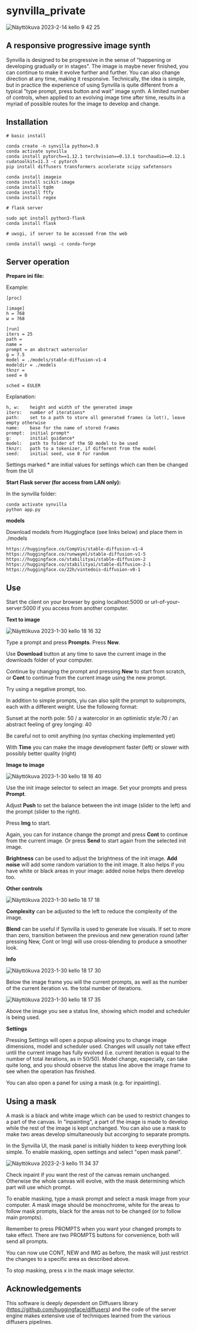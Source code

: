 # synvilla_private

![Näyttökuva 2023-2-14 kello 9 42 25](https://user-images.githubusercontent.com/15064373/218671231-405729d9-065d-4282-a724-6a60d0c31df1.png)


## A responsive progressive image synth

Synvilla is designed to be progressive in the sense of "happening or developing gradually or in stages". The image is maybe never finished, you can continue to make it evolve further and further. You can also change direction at any time, making it responsive. Technically, the idea is simple, but in practice the experience of using Synvilla is quite different from a typical "type prompt, press button and wait" image synth. A limited number of controls, when applied to an evolving image time after time, results in a myriad of possible routes for the image to develop and change. 

## Installation
```
# basic install

conda create -n synvilla python=3.9
conda activate synvilla
conda install pytorch==1.12.1 torchvision==0.13.1 torchaudio==0.12.1 cudatoolkit=11.3 -c pytorch
pip install diffusers transformers accelerate scipy safetensors

conda install imageio
conda install scikit-image 
conda install tqdm
conda install ftfy
conda install regex

# flask server

sudo apt install python3-flask
conda install flask

# uwsgi, if server to be accessed from the web

conda install uwsgi -c conda-forge
```

## Server operation

**Prepare ini file:**

Example:

```
[proc]

[image]
h = 768
w = 768

[run]
iters = 25
path = 
name = 
prompt = an abstract watercolor
g = 7.5
model = ./models/stable-diffusion-v1-4
modeldir = ./models
tknzr = 
seed = 0

sched = EULER
```

Explanation:

```
h, w:    height and width of the generated image 
iters:   number of iterations*
path:    set to a path to store all generated frames (a lot!), leave empty otherwise
name:    base for the name of stored frames
prompt:  initial prompt*
g:       initial guidance*
model:   path to folder of the SD model to be used
tknzr:   path to a tokenizer, if different from the model
seed:    initial seed, use 0 for random
```
Settings marked * are initial values for settings which can then be changed from the UI

**Start Flask server (for access from LAN only):**

In the synvilla folder:

```
conda activate synvilla
python app.py
```

**models**

Download models from Huggingface (see links below) and place them in ./models

```
https://huggingface.co/CompVis/stable-diffusion-v1-4
https://huggingface.co/runwayml/stable-diffusion-v1-5
https://huggingface.co/stabilityai/stable-diffusion-2
https://huggingface.co/stabilityai/stable-diffusion-2-1
https://huggingface.co/22h/vintedois-diffusion-v0-1
```

## Use

Start the client on your browser by going localhost:5000 or url-of-your-server:5000 if you access from another computer.

**Text to image**
  
  ![Näyttökuva 2023-1-30 kello 18 16 32](https://user-images.githubusercontent.com/15064373/215532700-0d290af2-63c4-4a60-b104-d7bd18d8edd5.png)

Type a prompt and press **Prompts**. Press **New**.

Use **Download** button at any time to save the current image in the downloads folder of your computer.

Continue by changing the prompt and pressing **New** to start from scratch, or **Cont** to continue from the current image using the new prompt.

Try using a negative prompt, too.

In addition to simple prompts, yiu can also split the prompt to subprompts, each with a different weight. Use the following format:

Sunset at the north pole: 50 / a watercolor in an optimistic style:70 / an abstract feeling of grey longing: 40

Be careful not to omit anything (no syntax checking implemented yet)

With **Time** you can make the image development faster (left) or slower with possibly better quality (right)    
  
**Image to image**
  
  ![Näyttökuva 2023-1-30 kello 18 16 40](https://user-images.githubusercontent.com/15064373/215532796-dc291e7d-45ae-4e70-841b-138560496d21.png)

Use the init image selector to select an image. Set your prompts and press **Prompt**.

Adjust **Push** to set the balance between the init image (slider to the left) and the prompt (slider to the right).

Press **Img** to start. 

Again, you can for instance change the prompt and press **Cont** to continue from the current image. Or press **Send** to start again from the selected init image. 
  
**Brightness** can be used to adjust the brightness of the init image. **Add noise** will add some random variation to the init image. It also helps if you have white or black areas in your image: added noise helps them develop too.
  
**Other controls**

  ![Näyttökuva 2023-1-30 kello 18 17 18](https://user-images.githubusercontent.com/15064373/215532919-fc964448-d07f-46e8-b6eb-8497b8e25d6b.png)

**Complexity** can be adjusted to the left to reduce the complexity of the image. 

**Blend** can be useful if Synvilla is used to generate live visuals. If set to more than zero, transition between the previous and new generation round (after pressing New, Cont or Img) will use cross-blending to produce a smoother look.
  
**Info**
  
  ![Näyttökuva 2023-1-30 kello 18 17 30](https://user-images.githubusercontent.com/15064373/215533016-344cfddf-3c24-4e7b-a763-cbbda51195e1.png)
  
Below the image frame you will the current prompts, as well as the number of the current iteration vs. the total number of iterations.
  
  ![Näyttökuva 2023-1-30 kello 18 17 35](https://user-images.githubusercontent.com/15064373/215533054-96086cf5-b0a8-42ed-9d78-ac09a1ed428b.png)
  
Above the image you see a status line, showing which model and scheduler is being used.
  
**Settings**  
 
Pressing Settings will open a popup allowing you to change image dimensions, model and scheduler used. Changes will usually not take effect until the current image has fully evolved (i.e. current iteration is equal to the number of total iterations, as in 50/50). Model change, especially, can take quite long, and you should observe the status line above the image frame to see when the operation has finished.   

You can also open a panel for using a mask (e.g. for inpainting). 

## Using a mask

A mask is a black and white image which can be used to restrict changes to a part of the canvas. In "inpainting", a part of the image is made to develop while the rest of the image is kept unchanged. You can also use a mask to make two areas develop simultaneously but accorging to separate prompts. 

In the Synvilla UI, the mask panel is initially hidden to keep everything look simple. To enable masking, open settings and select "open mask panel".

![Näyttökuva 2023-2-3 kello 11 34 37](https://user-images.githubusercontent.com/15064373/216565003-3590b4af-5959-43fb-9c1c-6c30f0c5c1fb.png)

Check inpaint if you want the rest of the canvas remain unchanged. Otherwise the whole canvas will evolve, with the mask determining which part will use which prompt.

To enable masking, type a mask prompt and select a mask image from your computer. A mask image should be monochrome, white for the areas to follow mask prompts, black for the areas not to be changed (or to follow main prompts).

Remember to press PROMPTS when you want your changed prompts to take effect. There are two PROMPTS buttons for convenience, both will send all prompts.

You can now use CONT, NEW and IMG as before, the mask will just restrict the changes to a specific area as described above.

To stop masking, press x in the mask image selector.

## Acknowledgements

This software is deeply dependent on Diffusers library (https://github.com/huggingface/diffusers) and the code of the server engine makes extensive use of techniques learned from the various diffusers pipelines. 


